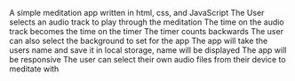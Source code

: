 A simple meditation app written in html, css, and JavaScript
The User selects an audio track to play through the meditation
The time on the audio track becomes the time on the timer
The timer counts backwards
The user can also select the background to set for the app
The app will take the users name and save it in local storage, name will be displayed
The app will be responsive
The user can select their own audio files from their device to meditate with
